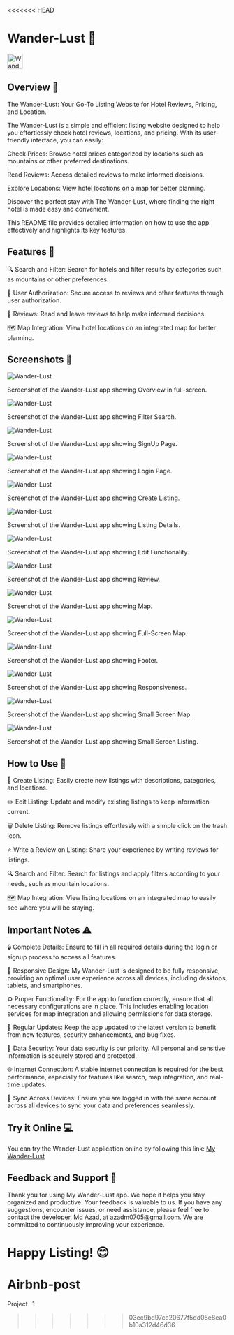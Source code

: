 <<<<<<< HEAD

# Wander-Lust 📝

<img src="/Screenshots/icon.png" alt="Wander-Lust" width="35" height="35">
 

## Overview 🌟

The Wander-Lust: Your Go-To Listing Website for Hotel Reviews, Pricing, and Location.

The Wander-Lust is a simple and efficient listing website designed to help you effortlessly check hotel reviews, locations, and pricing. With its user-friendly interface, you can easily:

Check Prices: Browse hotel prices categorized by locations such as mountains or other preferred destinations.

Read Reviews: Access detailed reviews to make informed decisions.

Explore Locations: View hotel locations on a map for better planning.

Discover the perfect stay with The Wander-Lust, where finding the right hotel is made easy and convenient.

This README file provides detailed information on how to use the app effectively and highlights its key features.

## Features 🚀

🔍 Search and Filter: Search for hotels and filter results by categories such as mountains or other preferences.

🔐 User Authorization: Secure access to reviews and other features through user authorization.

📝 Reviews: Read and leave reviews to help make informed decisions.

🗺️ Map Integration: View hotel locations on an integrated map for better planning.
 
## Screenshots 📸

<img src="/Screenshots/Overview.JPG" alt="Wander-Lust">

Screenshot of the Wander-Lust app showing Overview in full-screen.

<img src="/Screenshots/Fsearch.JPG" alt="Wander-Lust">

Screenshot of the Wander-Lust app showing Filter Search.

<img src="/Screenshots/Signup.JPG" alt="Wander-Lust">

Screenshot of the Wander-Lust app showing SignUp Page.

<img src="/Screenshots/Login.JPG" alt="Wander-Lust">

Screenshot of the Wander-Lust app showing Login Page.

<img src="/Screenshots/Create.JPG" alt="Wander-Lust">

Screenshot of the Wander-Lust app showing Create Listing.

<img src="/Screenshots/Lidetails.JPG" alt="Wander-Lust">

Screenshot of the Wander-Lust app showing Listing Details.

<img src="/Screenshots/Edit.JPG" alt="Wander-Lust">

Screenshot of the Wander-Lust app showing Edit Functionality.

<img src="/Screenshots/Review.JPG" alt="Wander-Lust">

Screenshot of the Wander-Lust app showing Review.

<img src="/Screenshots/SMap.JPG" alt="Wander-Lust">

Screenshot of the Wander-Lust app showing Map.

<img src="/Screenshots/Fmap.JPG" alt="Wander-Lust">

Screenshot of the Wander-Lust app showing Full-Screen Map.

<img src="/Screenshots/Footer.JPG" alt="Wander-Lust">

Screenshot of the Wander-Lust app showing Footer.

<img src="/Screenshots/Responsivee.JPG" alt="Wander-Lust">

Screenshot of the Wander-Lust app showing Responsiveness.

<img src="/Screenshots/Mresm.JPG" alt="Wander-Lust">

Screenshot of the Wander-Lust app showing Small Screen Map.

<img src="/Screenshots/Lres.JPG" alt="Wander-Lust">

Screenshot of the Wander-Lust app showing Small Screen Listing.


## How to Use 📖

📝 Create Listing: Easily create new listings with descriptions, categories, and locations.

✏️ Edit Listing: Update and modify existing listings to keep information current.

🗑️ Delete Listing: Remove listings effortlessly with a simple click on the trash icon.

⭐ Write a Review on Listing: Share your experience by writing reviews for listings.

🔍 Search and Filter: Search for listings and apply filters according to your needs, such as mountain locations.

🗺️ Map Integration: View listing locations on an integrated map to easily see where you will be staying.

## Important Notes ⚠


🔒 Complete Details: Ensure to fill in all required details during the login or signup process to access all features.

📱 Responsive Design: My Wander-Lust is designed to be fully responsive, providing an optimal user experience across all devices, including desktops, tablets, and smartphones.

⚙️ Proper Functionality: For the app to function correctly, ensure that all necessary configurations are in place. This includes enabling location services for map integration and allowing permissions for data storage.

🔔 Regular Updates: Keep the app updated to the latest version to benefit from new features, security enhancements, and bug fixes.

📂 Data Security: Your data security is our priority. All personal and sensitive information is securely stored and protected.

🌐 Internet Connection: A stable internet connection is required for the best performance, especially for features like search, map integration, and real-time updates.

🔄 Sync Across Devices: Ensure you are logged in with the same account across all devices to sync your data and preferences seamlessly.

## Try it Online 💻

 You can try the Wander-Lust application online by following this link: [My Wander-Lust](https://azads-wander-lust.onrender.com/listings)


## Feedback and Support 💌

Thank you for using My Wander-Lust app. We hope it helps you stay organized and productive. Your feedback is valuable to us. If you have any suggestions, encounter issues, or need assistance, please feel free to contact the developer, Md Azad, at azadm0705@gmail.com. We are committed to continuously improving your experience.

Happy Listing! 😊
=======
# Airbnb-post
Project -1
>>>>>>> 03ec9bd97cc20677f5dd05e8ea0b10a312d46d36
